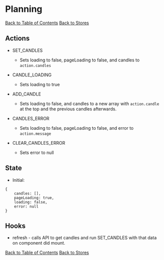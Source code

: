 # Planning

[Back to Table of Contents](../../TABLE_OF_CONTENTS.md)
[Back to Stores](../README.md)

## Actions

* SET_CANDLES

    * Sets loading to false, pageLoading to false, and candles to ```action.candles```

* CANDLE_LOADING

    * Sets loading to true

* ADD_CANDLE

    * Sets loading to false, and candles to a new array with ```action.candle``` at the top and the previous candles afterwards.

* CANDLES_ERROR

    * Sets loading to false, pageLoading to false, and error to ```action.message```

* CLEAR_CANDLES_ERROR

    * Sets error to null

## State

* Initial:
```
{
    candles: [],
    pageLoading: true,
    loading: false,
    error: null
}
```

## Hooks

* refresh - calls API to get candles and run SET_CANDLES with that data on component did mount.

[Back to Table of Contents](../../TABLE_OF_CONTENTS.md)
[Back to Stores](../README.md)